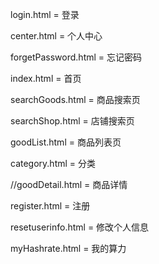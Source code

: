 
login.html = 登录

center.html = 个人中心

forgetPassword.html = 忘记密码

index.html = 首页

searchGoods.html = 商品搜索页

searchShop.html = 店铺搜索页

goodList.html = 商品列表页

category.html = 分类

//goodDetail.html = 商品详情

register.html = 注册

resetuserinfo.html = 修改个人信息

myHashrate.html = 我的算力

